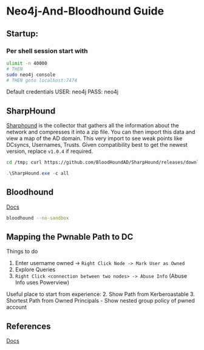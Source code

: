 # Neo4j-And-Bloodhound Guide

## Startup:

### Per shell session start with
```bash
ulimit -n 40000 
# THEN
sudo neo4j console
# THEN goto localhost:7474
```
Default credentials
USER: neo4j
PASS: neo4j

## SharpHound
[Sharphound](https://github.com/BloodHoundAD/BloodHound/tree/master/Collectors) is the collector that gathers all the information about the 
network and compresses it into a zip file. You can then import this data and view a map of the AD domain. This very import to see weak points like DCsyncs, Usernames, Trusts. Given compatibility best to get the newest version, replace `v1.0.4` if required.

```bash
cd /tmp; curl https://github.com/BloodHoundAD/SharpHound/releases/download/v1.0.4/SharpHound-v1.0.4.zip -oL SharpHound.zip
```

```powershell
.\SharpHound.exe -c all
```

## Bloodhound
[Docs](https://bloodhound.readthedocs.io/en/latest/data-analysis/bloodhound-gui.html)

```bash
bloodhound --no-sandbox
```


## Mapping the Pwnable Path to DC
Things to do
1. Enter username owned -> `Right Click Node -> Mark User as Owned`
1. Explore Queries
1. `Right Click <connection between two nodes> -> Abuse Info` (Abuse Info uses Powerview)

Useful place to start from experience:
2. Show Path from Kerberoastable
3. Shortest Path from Owned Principals - Show nested group policy of pwned account


## References
[Docs](https://bloodhound.readthedocs.io/en/latest/data-analysis/bloodhound-gui.html)